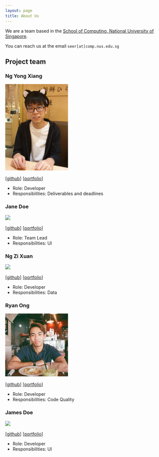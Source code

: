 ```yaml
---
layout: page
title: About Us
---
```


We are a team based in the [School of Computing, National University of Singapore](http://www.comp.nus.edu.sg).

You can reach us at the email `seer[at]comp.nus.edu.sg`

## Project team

### Ng Yong Xiang

<img src="images/yongxiangng.png" width="200px">

[[github](http://github.com/yongxiangng)]
[[portfolio](team/yongxiangng.md)]

- Role: Developer
- Responsibilities: Deliverables and deadlines

### Jane Doe

<img src="images/johndoe.png" width="200px">

[[github](http://github.com/johndoe)]
[[portfolio](team/johndoe.md)]

- Role: Team Lead
- Responsibilities: UI

### Ng Zi Xuan

<img src="images/nzixuan.png" width="200px">

[[github](http://github.com/nzixuan)] [[portfolio](team/nzixuan.md)]

- Role: Developer
- Responsibilities: Data

### Ryan Ong

<img src="images/ryanongra.png" width="200px">

[[github](http://github.com/ryanongra)]
[[portfolio](team/ryanongra.md)]

- Role: Developer
- Responsibilities: Code Quality

### James Doe

<img src="images/johndoe.png" width="200px">

[[github](http://github.com/johndoe)]
[[portfolio](team/johndoe.md)]

- Role: Developer
- Responsibilities: UI
